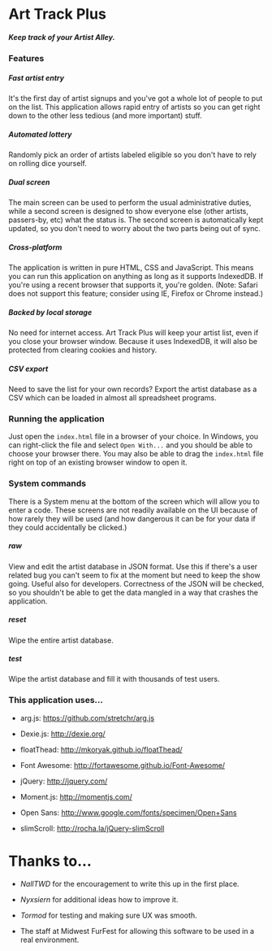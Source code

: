 # Art Track Plus
##### Keep track of your Artist Alley.

### Features

##### Fast artist entry
It's the first day of artist signups and you've got a whole lot of people to
put on the list. This application allows rapid entry of artists so you can get
right down to the other less tedious (and more important) stuff.

##### Automated lottery
Randomly pick an order of artists labeled eligible so you don't have to rely on
rolling dice yourself.

##### Dual screen
The main screen can be used to perform the usual administrative duties, while
a second screen is designed to show everyone else (other artists, passers-by,
etc) what the status is. The second screen is automatically kept updated, so you
don't need to worry about the two parts being out of sync.

##### Cross-platform
The application is written in pure HTML, CSS and JavaScript. This means you can
run this application on anything as long as it supports IndexedDB. If you're
using a recent browser that supports it, you're golden. (Note: Safari does not
support this feature; consider using IE, Firefox or Chrome instead.)

##### Backed by local storage
No need for internet access. Art Track Plus will keep your artist list, even if
you close your browser window. Because it uses IndexedDB, it will also be
protected from clearing cookies and history.

##### CSV export
Need to save the list for your own records? Export the artist database as a CSV
which can be loaded in almost all spreadsheet programs.

### Running the application
Just open the `index.html` file in a browser of your choice. In Windows, you can
right-click the file and select `Open With...` and you should be able to choose
your browser there. You may also be able to drag the `index.html` file right on
top of an existing browser window to open it.

### System commands
There is a System menu at the bottom of the screen which will allow you to
enter a code. These screens are not readily available on the UI because of how
rarely they will be used (and how dangerous it can be for your data if they
could accidentally be clicked.)

##### raw
View and edit the artist database in JSON format. Use this if there's a user
related bug you can't seem to fix at the moment but need to keep the show going.
Useful also for developers. Correctness of the JSON will be checked, so you
shouldn't be able to get the data mangled in a way that crashes the application.

##### reset
Wipe the entire artist database.

##### test
Wipe the artist database and fill it with thousands of test users.

### This application uses...
- arg.js: https://github.com/stretchr/arg.js

- Dexie.js: http://dexie.org/

- floatThead: http://mkoryak.github.io/floatThead/

- Font Awesome: http://fortawesome.github.io/Font-Awesome/

- jQuery: http://jquery.com/

- Moment.js: http://momentjs.com/

- Open Sans: http://www.google.com/fonts/specimen/Open+Sans

- slimScroll: http://rocha.la/jQuery-slimScroll

# Thanks to...
- *NallTWD* for the encouragement to write this up in the first place.

- *Nyxsiern* for additional ideas how to improve it.

- *Tormod* for testing and making sure UX was smooth.

- The staff at Midwest FurFest for allowing this software to be used in a real
environment.
